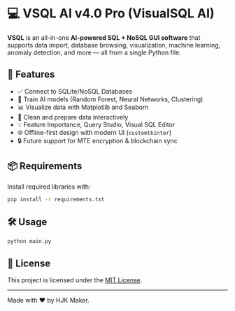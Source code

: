 # 💻 VSQL AI v4.0 Pro (VisualSQL AI)

**VSQL** is an all-in-one **AI-powered SQL + NoSQL GUI software** that supports data import, database browsing, visualization, machine learning, anomaly detection, and more — all from a single Python file.

## 🚀 Features

- ✅ Connect to SQLite/NoSQL Databases
- 🧠 Train AI models (Random Forest, Neural Networks, Clustering)
- 📊 Visualize data with Matplotlib and Seaborn
- 🧼 Clean and prepare data interactively
- 💡 Feature Importance, Query Studio, Visual SQL Editor
- 🌐 Offline-first design with modern UI (`customtkinter`)
- 🔒 Future support for MTE encryption & blockchain sync

## 📦 Requirements

Install required libraries with:

```bash
pip install -r requirements.txt
```

## 🛠️ Usage

```bash
python main.py
```

## 📄 License

This project is licensed under the [MIT License](LICENSE).

---

Made with ❤️ by HJK Maker.
